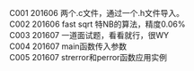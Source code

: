 C001    201606  两个.c文件，通过一个.h文件导入。<br/>
C002    201606  fast sqrt 特NB的算法，精度0.06%<br/>
C003    201607  一道面试题，看看就行，很WY<br/>
C004    201607  main函数传入参数<br/>
C005	201607	strerror和perror函数应用实例<br/>
